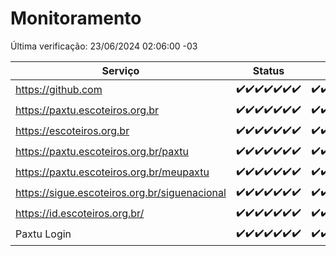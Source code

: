 # Monitoramento

Última verificação: 23/06/2024 02:06:00 -03

|Serviço|Status|Últimas 24h|
|---|---|---|
|https://github.com|<span title="2024-06-16: OK=24">✔️</span><span title="2024-06-17: OK=24">✔️</span><span title="2024-06-18: OK=24">✔️</span><span title="2024-06-19: OK=24">✔️</span><span title="2024-06-20: OK=24">✔️</span><span title="2024-06-21: OK=24">✔️</span><span title="2024-06-22: OK=5">✔️</span>|<span title="22/06/2024 02:08:00 -03 : 200">✔️</span><span title="22/06/2024 03:09:00 -03 : 200">✔️</span><span title="22/06/2024 04:07:00 -03 : 200">✔️</span><span title="22/06/2024 05:09:00 -03 : 200">✔️</span><span title="22/06/2024 06:07:00 -03 : 200">✔️</span><span title="22/06/2024 07:07:00 -03 : 200">✔️</span><span title="22/06/2024 08:03:00 -03 : 200">✔️</span><span title="22/06/2024 09:10:00 -03 : 200">✔️</span><span title="22/06/2024 10:09:00 -03 : 200">✔️</span><span title="22/06/2024 11:06:00 -03 : 200">✔️</span><span title="22/06/2024 12:05:00 -03 : 200">✔️</span><span title="22/06/2024 13:07:00 -03 : 200">✔️</span><span title="22/06/2024 14:04:00 -03 : 200">✔️</span><span title="22/06/2024 15:08:00 -03 : 200">✔️</span><span title="22/06/2024 16:07:00 -03 : 200">✔️</span><span title="22/06/2024 17:06:00 -03 : 200">✔️</span><span title="22/06/2024 18:06:00 -03 : 200">✔️</span><span title="22/06/2024 19:06:00 -03 : 200">✔️</span><span title="22/06/2024 20:05:00 -03 : 200">✔️</span><span title="22/06/2024 21:36:00 -03 : 200">✔️</span><span title="22/06/2024 22:57:00 -03 : 200">✔️</span><span title="22/06/2024 23:29:00 -03 : 200">✔️</span><span title="23/06/2024 00:08:00 -03 : 200">✔️</span><span title="23/06/2024 01:08:00 -03 : 200">✔️</span><span title="23/06/2024 02:06:00 -03 : 200">✔️</span>|
|https://paxtu.escoteiros.org.br|<span title="2024-06-16: OK=24">✔️</span><span title="2024-06-17: OK=24">✔️</span><span title="2024-06-18: OK=24">✔️</span><span title="2024-06-19: OK=24">✔️</span><span title="2024-06-20: OK=24">✔️</span><span title="2024-06-21: OK=24">✔️</span><span title="2024-06-22: OK=5">✔️</span>|<span title="22/06/2024 02:08:00 -03 : 200">✔️</span><span title="22/06/2024 03:09:00 -03 : 200">✔️</span><span title="22/06/2024 04:07:00 -03 : 200">✔️</span><span title="22/06/2024 05:09:00 -03 : 200">✔️</span><span title="22/06/2024 06:07:00 -03 : 200">✔️</span><span title="22/06/2024 07:07:00 -03 : 200">✔️</span><span title="22/06/2024 08:03:00 -03 : 200">✔️</span><span title="22/06/2024 09:10:00 -03 : 200">✔️</span><span title="22/06/2024 10:09:00 -03 : 200">✔️</span><span title="22/06/2024 11:06:00 -03 : 200">✔️</span><span title="22/06/2024 12:05:00 -03 : 200">✔️</span><span title="22/06/2024 13:07:00 -03 : 200">✔️</span><span title="22/06/2024 14:04:00 -03 : 200">✔️</span><span title="22/06/2024 15:08:00 -03 : 200">✔️</span><span title="22/06/2024 16:07:00 -03 : 200">✔️</span><span title="22/06/2024 17:06:00 -03 : 200">✔️</span><span title="22/06/2024 18:06:00 -03 : 200">✔️</span><span title="22/06/2024 19:06:00 -03 : 200">✔️</span><span title="22/06/2024 20:05:00 -03 : 200">✔️</span><span title="22/06/2024 21:36:00 -03 : 200">✔️</span><span title="22/06/2024 22:57:00 -03 : 200">✔️</span><span title="22/06/2024 23:29:00 -03 : 200">✔️</span><span title="23/06/2024 00:08:00 -03 : 200">✔️</span><span title="23/06/2024 01:08:00 -03 : 200">✔️</span><span title="23/06/2024 02:06:00 -03 : 200">✔️</span>|
|https://escoteiros.org.br|<span title="2024-06-16: OK=24">✔️</span><span title="2024-06-17: OK=24">✔️</span><span title="2024-06-18: OK=24">✔️</span><span title="2024-06-19: OK=24">✔️</span><span title="2024-06-20: OK=24">✔️</span><span title="2024-06-21: OK=24">✔️</span><span title="2024-06-22: OK=5">✔️</span>|<span title="22/06/2024 02:08:00 -03 : 200">✔️</span><span title="22/06/2024 03:09:00 -03 : 200">✔️</span><span title="22/06/2024 04:07:00 -03 : 200">✔️</span><span title="22/06/2024 05:09:00 -03 : 200">✔️</span><span title="22/06/2024 06:07:00 -03 : 200">✔️</span><span title="22/06/2024 07:07:00 -03 : 200">✔️</span><span title="22/06/2024 08:03:00 -03 : 200">✔️</span><span title="22/06/2024 09:10:00 -03 : 200">✔️</span><span title="22/06/2024 10:09:00 -03 : 200">✔️</span><span title="22/06/2024 11:06:00 -03 : 200">✔️</span><span title="22/06/2024 12:05:00 -03 : 200">✔️</span><span title="22/06/2024 13:07:00 -03 : 200">✔️</span><span title="22/06/2024 14:04:00 -03 : 200">✔️</span><span title="22/06/2024 15:08:00 -03 : 200">✔️</span><span title="22/06/2024 16:07:00 -03 : 200">✔️</span><span title="22/06/2024 17:06:00 -03 : 200">✔️</span><span title="22/06/2024 18:06:00 -03 : 200">✔️</span><span title="22/06/2024 19:06:00 -03 : 200">✔️</span><span title="22/06/2024 20:05:00 -03 : 200">✔️</span><span title="22/06/2024 21:36:00 -03 : 200">✔️</span><span title="22/06/2024 22:57:00 -03 : 200">✔️</span><span title="22/06/2024 23:29:00 -03 : 200">✔️</span><span title="23/06/2024 00:08:00 -03 : 200">✔️</span><span title="23/06/2024 01:08:00 -03 : 200">✔️</span><span title="23/06/2024 02:06:00 -03 : 200">✔️</span>|
|https://paxtu.escoteiros.org.br/paxtu|<span title="2024-06-16: OK=24">✔️</span><span title="2024-06-17: OK=24">✔️</span><span title="2024-06-18: OK=24">✔️</span><span title="2024-06-19: OK=24">✔️</span><span title="2024-06-20: OK=24">✔️</span><span title="2024-06-21: OK=24">✔️</span><span title="2024-06-22: OK=5">✔️</span>|<span title="22/06/2024 02:08:00 -03 : 200">✔️</span><span title="22/06/2024 03:09:00 -03 : 200">✔️</span><span title="22/06/2024 04:07:00 -03 : 200">✔️</span><span title="22/06/2024 05:09:00 -03 : 200">✔️</span><span title="22/06/2024 06:07:00 -03 : 200">✔️</span><span title="22/06/2024 07:07:00 -03 : 200">✔️</span><span title="22/06/2024 08:03:00 -03 : 200">✔️</span><span title="22/06/2024 09:10:00 -03 : 200">✔️</span><span title="22/06/2024 10:09:00 -03 : 200">✔️</span><span title="22/06/2024 11:06:00 -03 : 200">✔️</span><span title="22/06/2024 12:05:00 -03 : 200">✔️</span><span title="22/06/2024 13:07:00 -03 : 200">✔️</span><span title="22/06/2024 14:04:00 -03 : 200">✔️</span><span title="22/06/2024 15:08:00 -03 : 200">✔️</span><span title="22/06/2024 16:07:00 -03 : 200">✔️</span><span title="22/06/2024 17:06:00 -03 : 200">✔️</span><span title="22/06/2024 18:06:00 -03 : 200">✔️</span><span title="22/06/2024 19:07:00 -03 : 200">✔️</span><span title="22/06/2024 20:06:00 -03 : 200">✔️</span><span title="22/06/2024 21:36:00 -03 : 200">✔️</span><span title="22/06/2024 22:57:00 -03 : 200">✔️</span><span title="22/06/2024 23:29:00 -03 : 200">✔️</span><span title="23/06/2024 00:08:00 -03 : 200">✔️</span><span title="23/06/2024 01:08:00 -03 : 200">✔️</span><span title="23/06/2024 02:06:00 -03 : 200">✔️</span>|
|https://paxtu.escoteiros.org.br/meupaxtu|<span title="2024-06-16: OK=24">✔️</span><span title="2024-06-17: OK=24">✔️</span><span title="2024-06-18: OK=24">✔️</span><span title="2024-06-19: OK=24">✔️</span><span title="2024-06-20: OK=24">✔️</span><span title="2024-06-21: OK=24">✔️</span><span title="2024-06-22: OK=5">✔️</span>|<span title="22/06/2024 02:08:00 -03 : 200">✔️</span><span title="22/06/2024 03:09:00 -03 : 200">✔️</span><span title="22/06/2024 04:07:00 -03 : 200">✔️</span><span title="22/06/2024 05:09:00 -03 : 200">✔️</span><span title="22/06/2024 06:07:00 -03 : 200">✔️</span><span title="22/06/2024 07:07:00 -03 : 200">✔️</span><span title="22/06/2024 08:03:00 -03 : 200">✔️</span><span title="22/06/2024 09:10:00 -03 : 200">✔️</span><span title="22/06/2024 10:09:00 -03 : 200">✔️</span><span title="22/06/2024 11:06:00 -03 : 200">✔️</span><span title="22/06/2024 12:05:00 -03 : 200">✔️</span><span title="22/06/2024 13:07:00 -03 : 200">✔️</span><span title="22/06/2024 14:04:00 -03 : 200">✔️</span><span title="22/06/2024 15:08:00 -03 : 200">✔️</span><span title="22/06/2024 16:07:00 -03 : 200">✔️</span><span title="22/06/2024 17:06:00 -03 : 200">✔️</span><span title="22/06/2024 18:06:00 -03 : 200">✔️</span><span title="22/06/2024 19:07:00 -03 : 200">✔️</span><span title="22/06/2024 20:06:00 -03 : 200">✔️</span><span title="22/06/2024 21:36:00 -03 : 200">✔️</span><span title="22/06/2024 22:57:00 -03 : 200">✔️</span><span title="22/06/2024 23:29:00 -03 : 200">✔️</span><span title="23/06/2024 00:08:00 -03 : 200">✔️</span><span title="23/06/2024 01:08:00 -03 : 200">✔️</span><span title="23/06/2024 02:06:00 -03 : 200">✔️</span>|
|https://sigue.escoteiros.org.br/siguenacional|<span title="2024-06-16: OK=24">✔️</span><span title="2024-06-17: OK=24">✔️</span><span title="2024-06-18: OK=24">✔️</span><span title="2024-06-19: OK=24">✔️</span><span title="2024-06-20: OK=24">✔️</span><span title="2024-06-21: OK=24">✔️</span><span title="2024-06-22: OK=5">✔️</span>|<span title="22/06/2024 02:08:00 -03 : 200">✔️</span><span title="22/06/2024 03:09:00 -03 : 200">✔️</span><span title="22/06/2024 04:07:00 -03 : 200">✔️</span><span title="22/06/2024 05:09:00 -03 : 200">✔️</span><span title="22/06/2024 06:07:00 -03 : 200">✔️</span><span title="22/06/2024 07:07:00 -03 : 200">✔️</span><span title="22/06/2024 08:03:00 -03 : 200">✔️</span><span title="22/06/2024 09:10:00 -03 : 200">✔️</span><span title="22/06/2024 10:09:00 -03 : 200">✔️</span><span title="22/06/2024 11:06:00 -03 : 200">✔️</span><span title="22/06/2024 12:05:00 -03 : 200">✔️</span><span title="22/06/2024 13:07:00 -03 : 200">✔️</span><span title="22/06/2024 14:04:00 -03 : 200">✔️</span><span title="22/06/2024 15:08:00 -03 : 200">✔️</span><span title="22/06/2024 16:07:00 -03 : 200">✔️</span><span title="22/06/2024 17:06:00 -03 : 200">✔️</span><span title="22/06/2024 18:06:00 -03 : 200">✔️</span><span title="22/06/2024 19:07:00 -03 : 200">✔️</span><span title="22/06/2024 20:06:00 -03 : 200">✔️</span><span title="22/06/2024 21:36:00 -03 : 200">✔️</span><span title="22/06/2024 22:57:00 -03 : 200">✔️</span><span title="22/06/2024 23:29:00 -03 : 200">✔️</span><span title="23/06/2024 00:08:00 -03 : 200">✔️</span><span title="23/06/2024 01:08:00 -03 : 200">✔️</span><span title="23/06/2024 02:06:00 -03 : 200">✔️</span>|
|https://id.escoteiros.org.br/|<span title="2024-06-16: OK=24">✔️</span><span title="2024-06-17: OK=24">✔️</span><span title="2024-06-18: OK=24">✔️</span><span title="2024-06-19: OK=24">✔️</span><span title="2024-06-20: OK=24">✔️</span><span title="2024-06-21: OK=24">✔️</span><span title="2024-06-22: OK=5">✔️</span>|<span title="22/06/2024 02:08:00 -03 : 200">✔️</span><span title="22/06/2024 03:09:00 -03 : 200">✔️</span><span title="22/06/2024 04:07:00 -03 : 200">✔️</span><span title="22/06/2024 05:09:00 -03 : 200">✔️</span><span title="22/06/2024 06:07:00 -03 : 200">✔️</span><span title="22/06/2024 07:07:00 -03 : 200">✔️</span><span title="22/06/2024 08:03:00 -03 : 200">✔️</span><span title="22/06/2024 09:10:00 -03 : 200">✔️</span><span title="22/06/2024 10:09:00 -03 : 200">✔️</span><span title="22/06/2024 11:06:00 -03 : 200">✔️</span><span title="22/06/2024 12:05:00 -03 : 200">✔️</span><span title="22/06/2024 13:07:00 -03 : 200">✔️</span><span title="22/06/2024 14:04:00 -03 : 200">✔️</span><span title="22/06/2024 15:08:00 -03 : 200">✔️</span><span title="22/06/2024 16:07:00 -03 : 200">✔️</span><span title="22/06/2024 17:06:00 -03 : 200">✔️</span><span title="22/06/2024 18:06:00 -03 : 200">✔️</span><span title="22/06/2024 19:07:00 -03 : 200">✔️</span><span title="22/06/2024 20:06:00 -03 : 200">✔️</span><span title="22/06/2024 21:36:00 -03 : 200">✔️</span><span title="22/06/2024 22:58:00 -03 : 200">✔️</span><span title="22/06/2024 23:29:00 -03 : 200">✔️</span><span title="23/06/2024 00:08:00 -03 : 200">✔️</span><span title="23/06/2024 01:08:00 -03 : 200">✔️</span><span title="23/06/2024 02:06:00 -03 : 200">✔️</span>|
|Paxtu Login|<span title="2024-06-16: OK=24">✔️</span><span title="2024-06-17: OK=24">✔️</span><span title="2024-06-18: OK=24">✔️</span><span title="2024-06-19: OK=24">✔️</span><span title="2024-06-20: OK=24">✔️</span><span title="2024-06-21: OK=24">✔️</span><span title="2024-06-22: OK=5">✔️</span>|<span title="22/06/2024 02:08:00 -03 : 200">✔️</span><span title="22/06/2024 03:09:00 -03 : 200">✔️</span><span title="22/06/2024 04:07:00 -03 : 200">✔️</span><span title="22/06/2024 05:09:00 -03 : 200">✔️</span><span title="22/06/2024 06:07:00 -03 : 200">✔️</span><span title="22/06/2024 07:07:00 -03 : 200">✔️</span><span title="22/06/2024 08:03:00 -03 : 200">✔️</span><span title="22/06/2024 09:10:00 -03 : 200">✔️</span><span title="22/06/2024 10:09:00 -03 : 200">✔️</span><span title="22/06/2024 11:06:00 -03 : 200">✔️</span><span title="22/06/2024 12:05:00 -03 : 200">✔️</span><span title="22/06/2024 13:07:00 -03 : 200">✔️</span><span title="22/06/2024 14:04:00 -03 : 200">✔️</span><span title="22/06/2024 15:08:00 -03 : 200">✔️</span><span title="22/06/2024 16:07:00 -03 : 200">✔️</span><span title="22/06/2024 17:06:00 -03 : 200">✔️</span><span title="22/06/2024 18:07:00 -03 : 200">✔️</span><span title="22/06/2024 19:07:00 -03 : 200">✔️</span><span title="22/06/2024 20:06:00 -03 : 200">✔️</span><span title="22/06/2024 21:36:00 -03 : 200">✔️</span><span title="22/06/2024 22:58:00 -03 : 200">✔️</span><span title="22/06/2024 23:29:00 -03 : 200">✔️</span><span title="23/06/2024 00:08:00 -03 : 200">✔️</span><span title="23/06/2024 01:08:00 -03 : 200">✔️</span><span title="23/06/2024 02:06:00 -03 : 200">✔️</span>|
